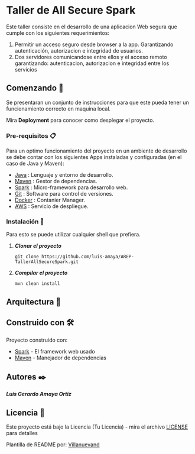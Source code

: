 # Taller de All Secure Spark

Este taller consiste en el desarrollo de una aplicacion Web segura que cumple con los siguientes requerimientos:
1. Permitir un acceso seguro desde browser a la app. Garantizando autenticación, autorizacion e integridad de usuarios.
2. Dos servidores comunicandose entre ellos y el acceso remoto garantizando: autenticacion, autorizacion e integridad entre los servicios

## Comenzando 🚀

Se presentaran un conjunto de instrucciones para que este pueda tener un funcionamiento correcto en maquina local.

Mira **Deployment** para conocer como desplegar el proyecto.


### Pre-requisitos 📋

Para un optimo funcionamiento del proyecto en un ambiente de desarrollo se debe contar con los siguientes Apps instaladas y configuradas (en el caso de Java y Maven):

- [Java](https://www.java.com/es/download/ie_manual.jsp) : Lenguaje y entorno de desarrollo.
- [Maven](https://maven.apache.org/) : Gestor de dependencias.
- [Spark](https://sparkjava.com/download) : Micro-framework para desarrollo web.
- [Git](https://git-scm.com/) : Software para control de versiones.
- [Docker](https://www.docker.com) : Contanier Manager.
- [AWS](https://aws.amazon.com) : Servicio de despliegue.
### Instalación 🔧

Para esto se puede utilizar cualquier shell que prefiera.

1. ***Clonar el proyecto***
    ```
    git clone https://github.com/luis-amaya/AREP-TallerAllSecureSpark.git
    ```

2. ***Compilar el proyecto***
   ````
   mvn clean install
   ````


## Arquitectura 🚧

## Construido con 🛠️
Proyecto construido con:

* [Spark](https://sparkjava.com/download) - El framework web usado
* [Maven](https://maven.apache.org/) - Manejador de dependencias


## Autores ✒️

***Luis Gerardo Amaya Ortiz***

## Licencia 📄

Este proyecto está bajo la Licencia (Tu Licencia) - mira el archivo [LICENSE](LICENSE.md) para detalles


Plantilla de README por: [Villanuevand](https://github.com/Villanuevand) 
